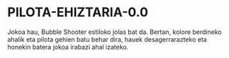 # PILOTA-EHIZTARIA-0.0
Jokoa hau, Bubble Shooter estiloko jolas bat da. Bertan, kolore berdineko ahalik eta pilota gehien batu behar dira, hauek desagerrarazteko eta honekin batera jokoa irabazi ahal izateko.
